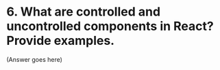 # 6. What are controlled and uncontrolled components in React? Provide examples.

(Answer goes here)
